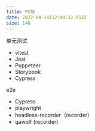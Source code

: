 ```yaml
---
title: PC端
date: 2022-04-14T12:00:22.552Z
size: 148
---
```

单元测试

- vitest
- Jest
- Puppeteer
- Storybook
- Cypress

e2e

- Cypress
- playwright
- headless-recorder（recorder）
- qawolf (recorder)

